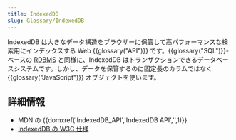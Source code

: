 ```yaml
---
title: IndexedDB
slug: Glossary/IndexedDB
---
```

IndexedDB は大きなデータ構造をブラウザーに保管して高パフォーマンスな検索用にインデックスする Web {{glossary("API")}} です。{{glossary("SQL")}}-ベースの [RDBMS](https://en.wikipedia.org/wiki/Relational_database_management_system "Relational DataBase Management System") と同様に、IndexedDB はトランザクションできるデータベースシステムです。しかし、データを保管するのに固定長のカラムではなく {{glossary("JavaScript")}} オブジェクトを使います。

## 詳細情報

- MDN の {{domxref('IndexedDB_API','IndexedDB API','',1)}}
- [IndexedDB の W3C 仕様](http://w3c.github.io/IndexedDB/)
